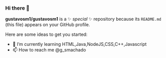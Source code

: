 ### Hi there 👋


**gustavosm1/gustavosm1** is a ✨ _special_ ✨ repository because its `README.md` (this file) appears on your GitHub profile.

Here are some ideas to get you started:

- 🌱 I’m currently learning HTML,Java,NodeJS,CSS,C++,Javascript
- 📫 How to reach me @g_smachado
